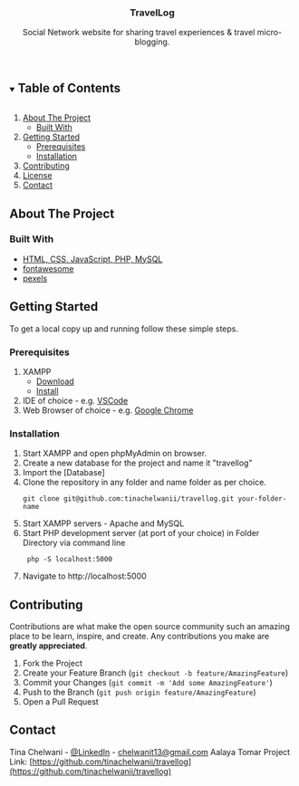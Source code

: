 

  <h3 align="center">TravelLog</h3>

  <p align="center">
    Social Network website for sharing travel experiences & travel micro-blogging.
    <br />
    <br />
    <!-- <br /> -->
  </p>
</p>



<!-- TABLE OF CONTENTS -->
<details open="open">
  <summary><h2 style="display: inline-block">Table of Contents</h2></summary>
  <ol>
    <li>
      <a href="#about-the-project">About The Project</a>
      <ul>
        <li><a href="#built-with">Built With</a></li>
      </ul>
    </li>
    <li>
      <a href="#getting-started">Getting Started</a>
      <ul>
        <li><a href="#prerequisites">Prerequisites</a></li>
        <li><a href="#installation">Installation</a></li>
      </ul>
    </li>
    <li><a href="#contributing">Contributing</a></li>
    <li><a href="#license">License</a></li>
    <li><a href="#contact">Contact</a></li>
  </ol>
</details>



<!-- ABOUT THE PROJECT -->
## About The Project
### Built With

* [HTML, CSS, JavaScript, PHP, MySQL]()
* [fontawesome](https://fontawesome.com/)
* [pexels](https://www.pexels.com/)



<!-- GETTING STARTED -->
## Getting Started

To get a local copy up and running follow these simple steps.

### Prerequisites

1. XAMPP
   * [Download](https://www.apachefriends.org/download.html)
   * [Install](https://xamppguide.com/)
2. IDE of choice - e.g. [VSCode](https://code.visualstudio.com/download)
3. Web Browser of choice - e.g. [Google Chrome](https://www.google.com/intl/en_in/chrome/) 

### Installation

1. Start XAMPP and open phpMyAdmin on browser.
2. Create a new database for the project and name it "travellog"
3. Import the [Database]
4. Clone the repository in any folder and name folder as per choice.
    ```
    git clone git@github.com:tinachelwanii/travellog.git your-folder-name
    ```
5. Start XAMPP servers - Apache and MySQL
6. Start PHP development server (at port of your choice) in Folder Directory via command line
   ```
    php -S localhost:5000
   ```
7. Navigate to http://localhost:5000


<!-- CONTRIBUTING -->
## Contributing

Contributions are what make the open source community such an amazing place to be learn, inspire, and create. Any contributions you make are **greatly appreciated**.

1. Fork the Project
2. Create your Feature Branch (`git checkout -b feature/AmazingFeature`)
3. Commit your Changes (`git commit -m 'Add some AmazingFeature'`)
4. Push to the Branch (`git push origin feature/AmazingFeature`)
5. Open a Pull Request


<!-- CONTACT -->
## Contact

Tina Chelwani - [@LinkedIn](https://www.linkedin.com/in/tina-c-8bb772223/) - chelwanit13@gmail.com
Aalaya Tomar
Project Link: [https://github.com/tinachelwanii/travellog](https://github.com/tinachelwanii/travellog)



